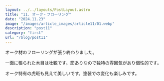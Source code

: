 ```yaml
---
layout: ../../layouts/PostLayout.astro
title: "11. オーク・フローリング"
date: "2024.11.23"
image: "/images/article_images/article11/01.webp"
description: "post11"
category: "first"
url: "/blog/post11"
---
```


オーク材のフローリングが張り終わりました。

一面に張られた木目は壮観です。節ありなので独特の雰囲気があり個性的です。

オーク特有の虎斑も見えて美しいです。塗装での変化も楽しみです。
